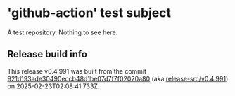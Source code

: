 # 'github-action' test subject

A test repository. Nothing to see here.


## Release build info

This release v0.4.991 was built from the commit [921d193ade30490eccb48d1be07d7f7f02020a80](https://github.com/kattecon/gh-release-test-ga/tree/921d193ade30490eccb48d1be07d7f7f02020a80) (aka [release-src/v0.4.991](https://github.com/kattecon/gh-release-test-ga/tree/release-src/v0.4.991)) on 2025-02-23T02:08:41.733Z.
        